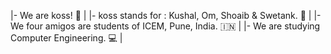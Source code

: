 
|- We are koss! :muscle: |
|- koss stands for : Kushal, Om, Shoaib & Swetank. :busts_in_silhouette: |
|- We four amigos are students of ICEM, Pune, India. :india: |
|- We are studying Computer Engineering. :computer: |
